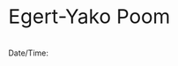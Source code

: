 <p style="font-size:36px">Egert-Yako Poom</p>

<p>Date/Time: <span id="datetime"></span></p>

<p id="datetime"></p>
